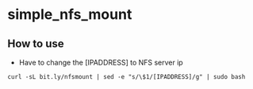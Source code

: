 # simple_nfs_mount
## How to use
  * Have to change the [IPADDRESS] to NFS server ip
```
curl -sL bit.ly/nfsmount | sed -e "s/\$1/[IPADDRESS]/g" | sudo bash 
```
